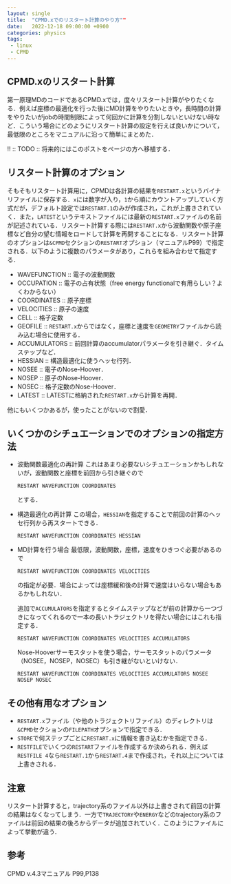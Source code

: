 ```yaml
---
layout: single
title:  "CPMD.xでのリスタート計算のやり方""
date:   2022-12-18 09:00:00 +0900
categories: physics
tags:
 - linux
 - CPMD
---
```


## CPMD.xのリスタート計算

第一原理MDのコードであるCPMD.xでは，度々リスタート計算がやりたくなる．例えば座標の最適化を行った後にMD計算をやりたいときや，長時間の計算をやりたいがjobの時間制限によって何回かに計算を分割しないといけない時など．こういう場合にどのようにリスタート計算の設定を行えば良いかについて，最低限のところをマニュアルに沿って簡単にまとめた．

!! :: TODO :: 将来的にはこのポストをページの方へ移植する．


## リスタート計算のオプション

そもそもリスタート計算用に，CPMDは各計算の結果を`RESTART.x`というバイナリファイルに保存する．`x`には数字が入り，`1`から順にカウントアップしていく方式だが，デフォルト設定では`RESTART.1`のみが作成され，これが上書きされていく．また，`LATEST`というテキストファイルには最新の`RESTART.x`ファイルの名前が記述されている．リスタート計算する際には`RESTART.x`から波動関数や原子座標など自分の望む情報をロードして計算を再開することになる．リスタート計算のオプションは`&CPMD`セクションの`RESTART`オプション（マニュアルP99）で指定される．以下のように複数のパラメータがあり，これらを組み合わせて指定する．


- WAVEFUNCTION :: 電子の波動関数
- OCCUPATION   :: 電子の占有状態（free energy functionalで有用らしい？よくわからない）
- COORDINATES  :: 原子座標
- VELOCITIES   :: 原子の速度
- CELL         :: 格子定数
- GEOFILE :: `RESTART.x`からではなく，座標と速度を`GEOMETRY`ファイルから読み込む場合に使用する．
- ACCUMULATORS :: 前回計算のaccumulatorパラメータを引き継ぐ．タイムステップなど．
- HESSIAN      :: 構造最適化に使うヘッセ行列．
- NOSEE        :: 電子のNose-Hoover．
- NOSEP        :: 原子のNose-Hoover．
- NOSEC        :: 格子定数のNose-Hoover．
- LATEST       :: LATESTに格納された`RESTART.x`から計算を再開．

他にもいくつかあるが，使ったことがないので割愛．


## いくつかのシチュエーションでのオプションの指定方法

- 波動関数最適化の再計算
  これはあまり必要ないシチュエーションかもしれないが，波動関数と座標を前回から引き継ぐので
  ```
  RESTART WAVEFUNCTION COORDINATES
  ```
  とする．


- 構造最適化の再計算
  この場合，`HESSIAN`を指定することで前回の計算のヘッセ行列から再スタートできる．
  ```
  RESTART WAVEFUNCTION COORDINATES HESSIAN
  ```

- MD計算を行う場合
  最低限，波動関数，座標，速度をひきつぐ必要があるので
  ```
  RESTART WAVEFUNCTION COORDINATES VELOCITIES
  ```
  の指定が必要．場合によっては座標緩和後の計算で速度はいらない場合もあるかもしれない．
  
  追加で`ACCUMULATORS`を指定するとタイムステップなどが前の計算から一つづきになってくれるので一本の長いトラジェクトリを得たい場合にはこれも指定する．
  ```
  RESTART WAVEFUNCTION COORDINATES VELOCITIES ACCUMULATORS
  ```
  Nose-Hooverサーモスタットを使う場合，サーモスタットのパラメータ（NOSEE，NOSEP，NOSEC）も引き継がないといけない．
  ```
  RESTART WAVEFUNCTION COORDINATES VELOCITIES ACCUMULATORS NOSEE NOSEP NOSEC
  ```
  

## その他有用なオプション

- `RESTART.x`ファイル（や他のトラジェクトリファイル）のディレクトリは`&CPMD`セクションの`FILEPATH`オプションで指定できる．
- `STORE`で何ステップごとに`RESTART.x`に情報を書き込むかを指定できる．
- `RESTFILE`でいくつの`RESTART`ファイルを作成するか決められる．例えば`RESTFILE 4`なら`RESTART.1`から`RESTART.4`まで作成され，それ以上については上書きされる．


## 注意

リスタート計算すると，trajectory系のファイル以外は上書きされて前回の計算の結果はなくなってしまう．一方で`TRAJECTORY`や`ENERGY`などのtrajectory系のファイルは前回の結果の後ろからデータが追加されていく．このようにファイルによって挙動が違う．


## 参考

CPMD v.4.3マニュアル P99,P138
